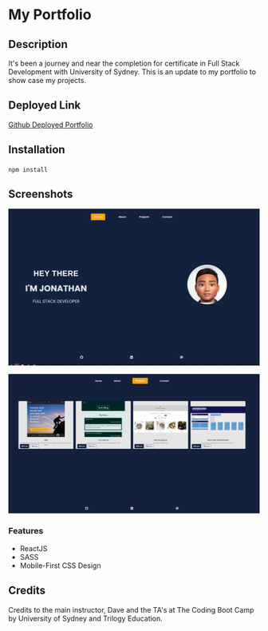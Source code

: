 # My Portfolio

## Description

It's been a journey and near the completion for certificate in Full Stack Development with University of Sydney. This is an update to my portfolio to show case my projects.

## Deployed Link

[Github Deployed Portfolio](https://jcarait.dev/)

## Installation

`npm install`

## Screenshots

![home page](./home.JPG)

![project page](./projects-page.JPG)

### Features

- ReactJS
- SASS
- Mobile-First CSS Design

## Credits

Credits to the main instructor, Dave and the TA's at The Coding Boot Camp by University of Sydney and Trilogy Education.
